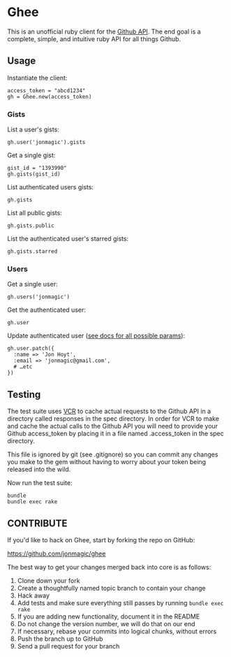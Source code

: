 Ghee
==================

This is an unofficial ruby client for the [Github API](http://developer.github.com/v3/). The end goal is a complete, simple, and intuitive ruby API for all things Github.

Usage
-----

Instantiate the client:

    access_token = "abcd1234"
    gh = Ghee.new(access_token)

### Gists

List a user's gists:

	gh.user('jonmagic').gists

Get a single gist:

	gist_id = "1393990"
	gh.gists(gist_id)

List authenticated users gists:

    gh.gists

List all public gists:

    gh.gists.public

List the authenticated user's starred gists:

    gh.gists.starred

### Users

Get a single user:

    gh.users('jonmagic')


Get the authenticated user:

    gh.user

Update authenticated user ([see docs for all possible params](http://developer.github.com/v3/users/#update-the-authenticated-user)):

    gh.user.patch({
      :name => 'Jon Hoyt',
      :email => 'jonmagic@gmail.com',
      # …etc
    })

Testing
-------

The test suite uses [VCR](https://github.com/myronmarston/vcr) to cache actual requests to the Github API in a directory called responses in the spec directory. In order for VCR to make and cache the actual calls to the Github API you will need to provide your Github access_token by placing it in a file named .access_token in the spec directory.

This file is ignored by git (see .gitignore) so you can commit any changes you make to the gem without having to worry about your token being released into the wild.

Now run the test suite:

    bundle
    bundle exec rake

CONTRIBUTE
----------

If you'd like to hack on Ghee, start by forking the repo on GitHub:

https://github.com/jonmagic/ghee

The best way to get your changes merged back into core is as follows:

1. Clone down your fork
1. Create a thoughtfully named topic branch to contain your change
1. Hack away
1. Add tests and make sure everything still passes by running `bundle exec rake`
1. If you are adding new functionality, document it in the README
1. Do not change the version number, we will do that on our end
1. If necessary, rebase your commits into logical chunks, without errors
1. Push the branch up to GitHub
1. Send a pull request for your branch